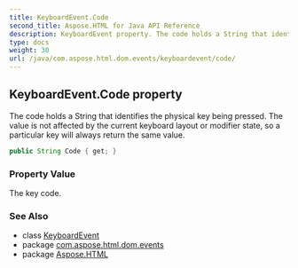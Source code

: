 ```yaml
---
title: KeyboardEvent.Code
second_title: Aspose.HTML for Java API Reference
description: KeyboardEvent property. The code holds a String that identifies the physical key being pressed. The value is not affected by the current keyboard layout or modifier state so a particular key will always return the same value
type: docs
weight: 30
url: /java/com.aspose.html.dom.events/keyboardevent/code/
---
```

## KeyboardEvent.Code property

The code holds a String that identifies the physical key being pressed. The value is not affected by the current keyboard layout or modifier state, so a particular key will always return the same value.

```java
public String Code { get; }
```

### Property Value

The key code.

### See Also

* class [KeyboardEvent](../)
* package [com.aspose.html.dom.events](../../keyboardevent/)
* package [Aspose.HTML](../../../)
